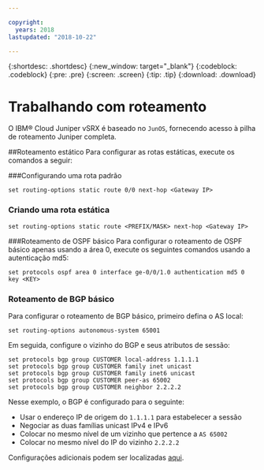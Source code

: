 ```yaml
---

copyright:
  years: 2018
lastupdated: "2018-10-22"

---
```


{:shortdesc: .shortdesc}
{:new_window: target="_blank"}
{:codeblock: .codeblock}
{:pre: .pre}
{:screen: .screen}
{:tip: .tip}
{:download: .download}

# Trabalhando com roteamento
O IBM® Cloud Juniper vSRX é baseado no `JunOS`, fornecendo acesso à pilha de roteamento Juniper completa.

##Roteamento estático
Para configurar as rotas estáticas, execute os comandos a seguir:

###Configurando uma rota padrão
```
set routing-options static route 0/0 next-hop <Gateway IP>
```

### Criando uma rota estática
```
set routing-options static route <PREFIX/MASK> next-hop <Gateway IP>
```  

###Roteamento de OSPF básico
Para configurar o roteamento de OSPF básico apenas usando a área 0, execute os seguintes comandos usando a autenticação md5:

```
set protocols ospf area 0 interface ge-0/0/1.0 authentication md5 0 key <KEY>
```

### Roteamento de BGP básico
Para configurar o roteamento de BGP básico, primeiro defina o AS local:

```
set routing-options autonomous-system 65001
```

Em seguida, configure o vizinho do BGP e seus atributos de sessão:

```
set protocols bgp group CUSTOMER local-address 1.1.1.1
set protocols bgp group CUSTOMER family inet unicast
set protocols bgp group CUSTOMER family inet6 unicast
set protocols bgp group CUSTOMER peer-as 65002
set protocols bgp group CUSTOMER neighbor 2.2.2.2
```

Nesse exemplo, o BGP é configurado para o seguinte:

* Usar o endereço IP de origem do `1.1.1.1` para estabelecer a sessão
* Negociar as duas famílias unicast IPv4 e IPv6
* Colocar no mesmo nível de um vizinho que pertence a `AS 65002`
* Colocar no mesmo nível do IP do vizinho `2.2.2.2`

Configurações adicionais podem ser localizadas [aqui](https://www.juniper.net/documentation/en_US/junos11.4/information-products/topic-collections/config-guide-routing/config-guide-routing.pdf).
